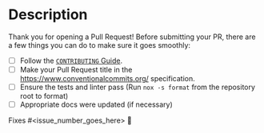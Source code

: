 # Description

Thank you for opening a Pull Request!
Before submitting your PR, there are a few things you can do to make sure it goes smoothly:

- [ ] Follow the [`CONTRIBUTING` Guide](CONTRIBUTING.md).
- [ ] Make your Pull Request title in the <https://www.conventionalcommits.org/> specification.
- [ ] Ensure the tests and linter pass (Run `nox -s format` from the repository root to format)
- [ ] Appropriate docs were updated (if necessary)

Fixes #<issue_number_goes_here> 🦕
